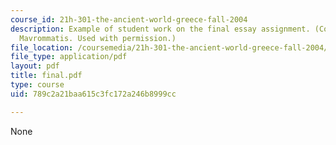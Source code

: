```yaml
---
course_id: 21h-301-the-ancient-world-greece-fall-2004
description: Example of student work on the final essay assignment. (Courtesy of Panayiotis
  Mavrommatis. Used with permission.)
file_location: /coursemedia/21h-301-the-ancient-world-greece-fall-2004/789c2a21baa615c3fc172a246b8999cc_final.pdf
file_type: application/pdf
layout: pdf
title: final.pdf
type: course
uid: 789c2a21baa615c3fc172a246b8999cc

---
```

None